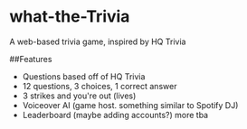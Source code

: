 # what-the-Trivia
A web-based trivia game, inspired by HQ Trivia

##Features
- Questions based off of HQ Trivia
- 12 questions, 3 choices, 1 correct answer
- 3 strikes and you're out (lives)
- Voiceover AI (game host. something similar to Spotify DJ)
- Leaderboard (maybe adding accounts?)
more tba